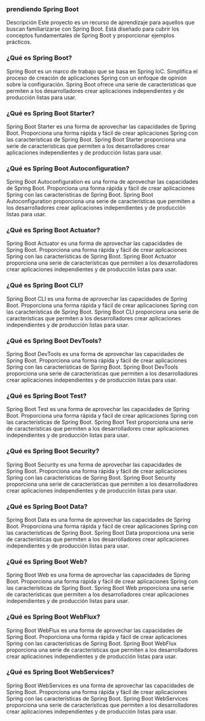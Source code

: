 ### prendiendo Spring Boot
Descripción
Este proyecto es un recurso de aprendizaje para aquellos que buscan familiarizarse con Spring Boot. Está diseñado para cubrir los conceptos fundamentales de Spring Boot y proporcionar ejemplos prácticos.

### ¿Qué es Spring Boot?

Spring Boot es un marco de trabajo que se basa en Spring IoC. Simplifica el proceso de creación de aplicaciones Spring con un enfoque de opinión sobre la configuración. Spring Boot ofrece una serie de características que permiten a los desarrolladores crear aplicaciones independientes y de producción listas para usar.

### ¿Qué es Spring Boot Starter?

Spring Boot Starter es una forma de aprovechar las capacidades de Spring Boot. Proporciona una forma rápida y fácil de crear aplicaciones Spring con las características de Spring Boot. Spring Boot Starter proporciona una serie de características que permiten a los desarrolladores crear aplicaciones independientes y de producción listas para usar.

### ¿Qué es Spring Boot Autoconfiguration?  

Spring Boot Autoconfiguration es una forma de aprovechar las capacidades de Spring Boot. Proporciona una forma rápida y fácil de crear aplicaciones Spring con las características de Spring Boot. Spring Boot Autoconfiguration proporciona una serie de características que permiten a los desarrolladores crear aplicaciones independientes y de producción listas para usar.

### ¿Qué es Spring Boot Actuator?

Spring Boot Actuator es una forma de aprovechar las capacidades de Spring Boot. Proporciona una forma rápida y fácil de crear aplicaciones Spring con las características de Spring Boot. Spring Boot Actuator proporciona una serie de características que permiten a los desarrolladores crear aplicaciones independientes y de producción listas para usar.

### ¿Qué es Spring Boot CLI?

Spring Boot CLI es una forma de aprovechar las capacidades de Spring Boot. Proporciona una forma rápida y fácil de crear aplicaciones Spring con las características de Spring Boot. Spring Boot CLI proporciona una serie de características que permiten a los desarrolladores crear aplicaciones independientes y de producción listas para usar.

### ¿Qué es Spring Boot DevTools?

Spring Boot DevTools es una forma de aprovechar las capacidades de Spring Boot. Proporciona una forma rápida y fácil de crear aplicaciones Spring con las características de Spring Boot. Spring Boot DevTools proporciona una serie de características que permiten a los desarrolladores crear aplicaciones independientes y de producción listas para usar.

### ¿Qué es Spring Boot Test?

Spring Boot Test es una forma de aprovechar las capacidades de Spring Boot. Proporciona una forma rápida y fácil de crear aplicaciones Spring con las características de Spring Boot. Spring Boot Test proporciona una serie de características que permiten a los desarrolladores crear aplicaciones independientes y de producción listas para usar.

### ¿Qué es Spring Boot Security?

Spring Boot Security es una forma de aprovechar las capacidades de Spring Boot. Proporciona una forma rápida y fácil de crear aplicaciones Spring con las características de Spring Boot. Spring Boot Security proporciona una serie de características que permiten a los desarrolladores crear aplicaciones independientes y de producción listas para usar.

### ¿Qué es Spring Boot Data?

Spring Boot Data es una forma de aprovechar las capacidades de Spring Boot. Proporciona una forma rápida y fácil de crear aplicaciones Spring con las características de Spring Boot. Spring Boot Data proporciona una serie de características que permiten a los desarrolladores crear aplicaciones independientes y de producción listas para usar.

### ¿Qué es Spring Boot Web?

Spring Boot Web es una forma de aprovechar las capacidades de Spring Boot. Proporciona una forma rápida y fácil de crear aplicaciones Spring con las características de Spring Boot. Spring Boot Web proporciona una serie de características que permiten a los desarrolladores crear aplicaciones independientes y de producción listas para usar.

### ¿Qué es Spring Boot WebFlux?

Spring Boot WebFlux es una forma de aprovechar las capacidades de Spring Boot. Proporciona una forma rápida y fácil de crear aplicaciones Spring con las características de Spring Boot. Spring Boot WebFlux proporciona una serie de características que permiten a los desarrolladores crear aplicaciones independientes y de producción listas para usar.

### ¿Qué es Spring Boot WebServices?

Spring Boot WebServices es una forma de aprovechar las capacidades de Spring Boot. Proporciona una forma rápida y fácil de crear aplicaciones Spring con las características de Spring Boot. Spring Boot WebServices proporciona una serie de características que permiten a los desarrolladores crear aplicaciones independientes y de producción listas para usar.
